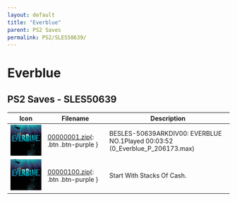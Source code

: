 ```yaml
---
layout: default
title: "Everblue"
parent: PS2 Saves
permalink: PS2/SLES50639/
---
```

# Everblue

## PS2 Saves - SLES50639

| Icon | Filename | Description |
|------|----------|-------------|
| ![Everblue](icon0.png) | [00000001.zip](00000001.zip){: .btn .btn-purple } | BESLES-50639ARKDIV00: EVERBLUE    NO.1Played 00:03:52 (0_Everblue_P_206173.max) |
| ![Everblue](icon0.png) | [00000100.zip](00000100.zip){: .btn .btn-purple } | Start With Stacks Of Cash. |
